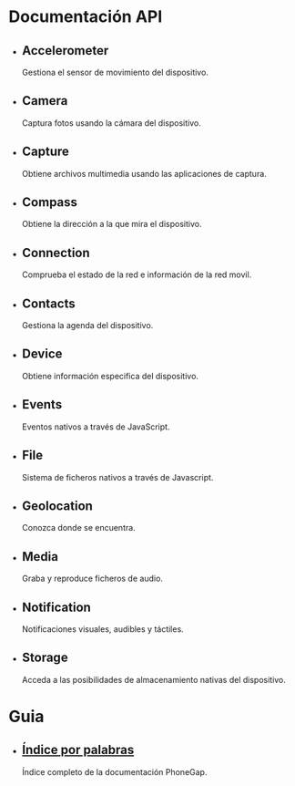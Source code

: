 <div id="home">
    <h1>Documentación API</h1>
    <ul>
        <li>
            <h2>Accelerometer</h2>
            <span>Gestiona el sensor de movimiento del dispositivo.</span>
        </li>
        <li>
            <h2>Camera</h2>
            <span>Captura fotos usando la cámara del dispositivo.</span>
        </li>
        <li>
            <h2>Capture</h2>
            <span>Obtiene archivos multimedia usando las aplicaciones de captura.</span>
        </li>
        <li>
            <h2>Compass</h2>
            <span>Obtiene la dirección a la que mira el dispositivo.</span>
        </li>
        <li>
            <h2>Connection</h2>
            <span>Comprueba el estado de la red e información de la red movil.</span>
        </li>
        <li>
            <h2>Contacts</h2>
            <span>Gestiona la agenda del dispositivo.</span>
        </li>
        <li>
            <h2>Device</h2>
            <span>Obtiene información especifica del dispositivo.</span>
        </li>
        <li>
            <h2>Events</h2>
            <span>Eventos nativos a través de JavaScript.</span>
        </li>
        <li>
            <h2>File</h2>
            <span>Sistema de ficheros nativos a través de Javascript.</span>
        </li>
        <li>
            <h2>Geolocation</h2>
            <span>Conozca donde se encuentra.</span>
        </li>
        <li>
            <h2>Media</h2>
            <span>Graba y reproduce ficheros de audio.</span>
        </li>
        <li>
            <h2>Notification</h2>
            <span>Notificaciones visuales, audibles y táctiles.</span>
        </li>
        <li>
            <h2>Storage</h2>
            <span>Acceda a las posibilidades de almacenamiento nativas del dispositivo.</span>
        </li>
    </ul>
    <h1>Guia</h1>
    <ul>
        <li>
            <h2><a href="_index.html">Índice por palabras</a></h2>
            <span>Índice completo de la documentación PhoneGap.</span>
        </li>
    </ul>
</div>
